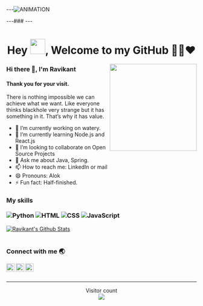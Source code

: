 ---<img  alt="ANIMATION" src="black-hole.gif"></img>

---### 
--- <h1 align="center">Hey <img src="https://github.com/hrittikhere/hrittikhere/blob/master/Hi.gif" width="40px" />, Welcome to my GitHub 👨‍💻❤️</h1>

<img align='right' src="https://github.com/ashutosh1919/ashutosh1919/blob/master/my_image.jpeg" width="230" />

### Hi there 👋, I'm Ravikant
#### Thank you for your visit.

There is nothing impossible we can achieve what we want. Like everyone thinks blackhole very strange but it has something in it. That’s why it has value.

- 🔭 I’m currently working on watery. 
- 🌱 I’m currently learning Node.js and React.js 
- 👯 I’m looking to collaborate on Open Source Projects 
- 💬 Ask me about Java, Spring. 
- 📫 How to reach me: LinkedIn or  mail 
- 😄 Pronouns: Alok 
- ⚡ Fun fact: Half-finished.  

### My skills <br/> <br/> ![Python](https://img.shields.io/badge/-Python-0077B5?style=flat&logoColor=white&logo=python) ![HTML](https://img.shields.io/badge/-HTML-ff0d00?style=flat&logoColor=white&logo=html5) ![CSS](https://img.shields.io/badge/-CSS-196eff?style=flat&logoColor=white&logo=css3) ![JavaScript](https://img.shields.io/badge/-JavaScript-ffdd19?style=flat&logoColor=white&logo=javascript)



[![Ravikant's Github Stats](https://github-readme-stats.vercel.app/api?username=pol-alok&show_icons=true&count_private=true)](https://github.com/pol-alok/github-readme-stats)
<br />
<br />


### Connect with me 🌏

<img align="left" alt=" LinkedIn" width="22px" src="https://cdn.jsdelivr.net/npm/simple-icons@v3/icons/linkedin.svg" />
<img align="left" alt=" YouTube" width="22px" src="https://cdn.jsdelivr.net/npm/simple-icons@v3/icons/facebook.svg" />
<img align="left" alt=" YouTube" width="22px" src="https://cdn.jsdelivr.net/npm/simple-icons@v3/icons/hackerrank.svg" />
<br />
<br />

---
<p align="center"> 
  Visitor count<br>
  <img src="https://profile-counter.glitch.me/pol-alok/count.svg" />
</p>
<br />
<br />
